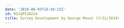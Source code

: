 ```yaml
---
date: '2019-08-03T16:48:15Z'
id: RSJqPS1B224
title: Survey Development by George Mount (7/31/2019)
---
```

